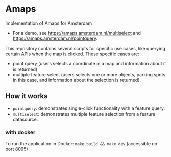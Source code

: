 # Amaps
Implementation of Amaps for Amsterdam

* For a demo, see https://amaps.amsterdam.nl/multiselect and https://amaps.amsterdam.nl/pointquery.

This repository contains several scripts for specific use cases, like querying certain APIs when the map is clicked. These specific cases are:

* point query (users selects a coordinate in a map and information about it is returned)
* multiple feature select (users selects one or more objects, parking spots in this case, and information about the selection is returned).

## How it works

- `pointquery`: demonstrates single-click functionality with a feature query.
- `multiselect`: demonstrates multiple feature selection from a feature datasource.

### with docker

To run the application in Docker: `make build && make dev` (accessible on port 8095)
